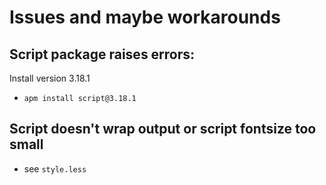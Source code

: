 # Issues and maybe workarounds

## Script package raises errors:
Install version 3.18.1
- `apm install script@3.18.1`

## Script doesn't wrap output or script fontsize too small
- see `style.less`